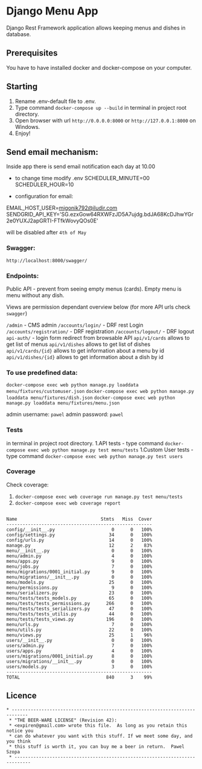 # Django Menu App
Django Rest Framework application allows keeping menus and dishes in database.

## Prerequisites
You have to have installed docker and docker-compose on your computer.

## Starting
1. Rename .env-default file to .env.
2. Type command `docker-compose up --build` in terminal in project root directory.
3. Open browser with url `http://0.0.0.0:8000` or `http://127.0.0.1:8000` on Windows.
4. Enjoy!

## Send email mechanism:
Inside app there is send email notification each day at 10.00
- to change time modify  .env
SCHEDULER_MINUTE=00
SCHEDULER_HOUR=10
  
- configuration for email:

EMAIL_HOST_USER=migonik792@iludir.com
SENDGRID_API_KEY='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'
  
will be disabled after `4th of May`

### Swagger:
`http://localhost:8000/swagger/`

### Endpoints:

Public API - prevent from seeing empty menus (cards). Empty menu is menu without any dish.

Views are permission dependant overview below (for more API urls check `swagger`)

`/admin` - CMS admin
`/accounts/login/` - DRF rest Login
`/accounts/registration/` -  DRF  registration
`/accounts/logout/` -  DRF  logout
`api-auth/` - login form redirect from browsable API
`api/v1/cards` allows to get list of menus
`api/v1/dishes`  allows to get list of dishes
`api/v1/cards/{id}` allows to get information about a menu by id
`api/v1/dishes/{id}` allows to get information about a dish by id

### To use predefined data:
`docker-compose exec web python manage.py loaddata menu/fixtures/customuser.json`
`docker-compose exec web python manage.py loaddata menu/fixtures/dish.json`
`docker-compose exec web python manage.py loaddata menu/fixtures/menu.json`

admin username: `pawel`
admin password: `pawel`

### Tests
in terminal in project root directory.
1.API tests - type command `docker-compose exec web python manage.py test menu/tests` 
1.Custom User tests - type command `docker-compose exec web python manage.py test users` 

### Coverage
Check coverage:
1. `docker-compose exec web coverage run manage.py test menu/tests`
2. `docker-compose exec web coverage report`

```text

Name                               Stmts   Miss  Cover
------------------------------------------------------
config/__init__.py                     0      0   100%
config/settings.py                    34      0   100%
config/urls.py                        14      0   100%
manage.py                             12      2    83%
menu/__init__.py                       0      0   100%
menu/admin.py                          4      0   100%
menu/apps.py                           9      0   100%
menu/jobs.py                           7      0   100%
menu/migrations/0001_initial.py        9      0   100%
menu/migrations/__init__.py            0      0   100%
menu/models.py                        25      0   100%
menu/permissions.py                    9      0   100%
menu/serializers.py                   23      0   100%
menu/tests/tests_models.py            65      0   100%
menu/tests/tests_permissions.py      266      0   100%
menu/tests/tests_serializers.py       47      0   100%
menu/tests/tests_utilis.py            44      0   100%
menu/tests/tests_views.py            196      0   100%
menu/urls.py                           7      0   100%
menu/utils.py                         22      0   100%
menu/views.py                         25      1    96%
users/__init__.py                      0      0   100%
users/admin.py                         7      0   100%
users/apps.py                          4      0   100%
users/migrations/0001_initial.py       8      0   100%
users/migrations/__init__.py           0      0   100%
users/models.py                        3      0   100%
------------------------------------------------------
TOTAL                                840      3    99%

```

## Licence
```text
* ----------------------------------------------------------------------------
 * "THE BEER-WARE LICENSE" (Revision 42):
 * <expiren@gmail.com> wrote this file.  As long as you retain this notice you
 * can do whatever you want with this stuff. If we meet some day, and you think
 * this stuff is worth it, you can buy me a beer in return.  Pawel Szopa
 * ----------------------------------------------------------------------------
```

